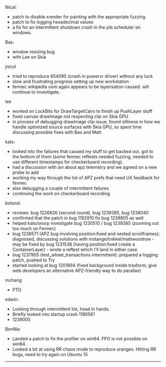 Nical:
* patch to disable xrender for painting with the appropriate fuzzing
* patch to fix logging hexadecimal values
* a fix for an intermittent shutdown crash in the job scheduler on windows.



Bas:
* window resizing bug
* with Lee on Skia



jnicol
* tried to reproduce 854095 (crash in powervr driver) without any luck
* slow and frustrating progress setting up new workstation
* fennec wikipedia oom again appears to be layerisation caused. will continue to investigate.



lee
* worked on LockBits for DrawTargetCairo to finish up PushLayer stuff
* fixed canvas drawImage not respecting clip on Skia GPU
* in process of debugging drawImage clip issue, found silliness in how we handle optimized source surfaces with Skia GPU, so spent time discussing possible fixes with Bas and Matt



kats:
* looked into the failures that caused my stuff to get backed out. got to the bottom of them (some fennec reftests needed fuzzing, needed to use different timestamps for checkerboard recording).
* had a discussion with avi about apz telemetry and we agreed on a new probe to add
* working my way through the list of APZ prefs that need UX feedback for fennec
* also debugging a couple of intermittent failures
* continuing the work on checkerboard recording



botond:
  - reviews: bug 1226826 (second round), bug 1239385, bug 1238040
  - confirmed that the patch in bug 1192910 fix bug 1238805 as well
  - helped kats/snorp investigate bug 1230510 / bug 1239385 (zooming out too much on Fennec)
  - bug 1238571 (APZ bug involving position:fixed and nested scrollframes): diagnosed, discussing solutions with mstange/tnikkel/mattwoodrow
          - may be fixed by bug 1231538 (having position:fixed create a ContainerLayer)
          - wrote a reftest which I'll land in either case
  - bug 1237905 (test_wheel_transactions intermittent): prepared a logging patch, pushed to Try
  - started looking at bug 1201894 (fixed background inside trasform; give web developers an alternative APZ-friendly way to do parallax)



mchang
* PTO



edwin:
* Looking through intermittent list, head in hands.
* Briefly looked into startup crash 1180561
* 1239005





BenWa:
* Landed a patch to fix the profiler on win64. FPO is not possible on win64.
* Looked a bit at using RR chaos mode to reproduce oranges. Hitting RR bugs, need to try again on Ubuntu 15

________________


